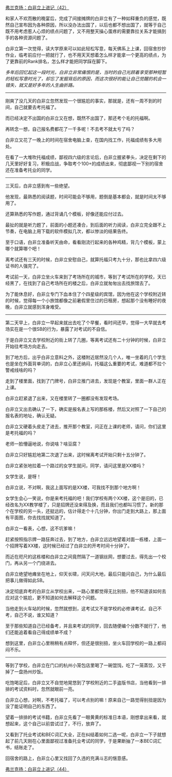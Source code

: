 <p></p><a href="https://zhuanlan.zhihu.com/p/99208007" data-draft-node="block" data-draft-type="link-card" data-image="https://pic3.zhimg.com/v2-b2b44d747a332cf5996dab447ec0782e_180x120.jpg" data-image-width="662" data-image-height="245" class="internal">弗兰克扬：白非立上进记（42）</a><p>和家人不欢而散的晚宴后，完成了间接摊牌的白非立有了一种如释重负的感觉，既然自己宣布因为各种原因，所以没办法出国了，以后也都不想出国了，就等于自己既不用考虑惹人心烦的绩点问题了，又不用整天操心蛋疼的需要靠拉关系才能搞到手的各种资源问题了。</p><p>白非立第一次觉得，读大学原来可以如此轻松写意，每天佛系上上课，回宿舍抄抄作业，临考前应付一把就行了，也不用天天想着怎么样才能拿一个更高的绩点，为了更靠前的Rank排名，怎么样才能把同学踩在脚下。</p><p><i>多年后回忆起这一段时光，白非立非常痛恨的是，当时的自己光顾着享受那种短暂的轻松写意时光了，却忘了发掘背后的原因，而这次很好的能让自己觉醒的机会一错失，就又是好多年的人生曲折路。</i></p><hr/><p>刚爽了没几天的白非立忽然发现一个很尴尬的事实，那就是，还有一周不到的时间，自己就要去考托福了。</p><p>而已经决定不出国的白非立又在想，既然不出国了，那还考个毛的托福啊。</p><p>再转念一想，自己报名费都花了一千多呢！不去考不就太亏了吗？</p><p>白非立又花了一晚上的时间在宿舍电脑上查，在国内找工作，托福成绩有多大用处。</p><p>在看了一大堆吹托福成绩，鄙视四六级的言论后，白非立握紧拳头，决定在剩下的几天里好好复习，积极应战，争取考个100+的成绩出来，彻底鄙视一下别的宿舍还在准备考托业的同学。</p><hr/><p>三天后，白非立感到有一些绝望。</p><p>他发现，最熟悉的阅读题，时间可能会不够用，题倒是基本都会，就是时间太不够用了。</p><p>还算熟悉的写作题，通过背诵几个模板，好像还能应付过去。</p><p>最扯的就是听力题了，前面的小题还凑合，到后面的听力阅读，白非立完全跟不上节奏，在电脑上用下载的软件模拟几次，都以惨淡的结果告终。</p><p>至于口语，白非立准备听天由命，看看刚流行起来的各种鸡精，背几个模板，蒙上哪个就算哪个吧！</p><p>离考试还有三天的时候，白非立安慰自己，就算托福只考九十分，那也比拿四六级证书的人强完了。</p><p>考试前一天，白非立坐火车来到了考场所在的城市，等到了考试所在的学校，天已经黑了，在找到了自己考场所在的楼之后，白非立就匆匆出去找旅馆去了。</p><p>为了能休息好，白非立专门下血本住了个四星级的宾馆，因为他在这个学校附近转的时候，觉得每一个小旅馆都像之前暑假里住过的日租房，想起那个没有睡好的夜晚，白非立就感到浑身难受。</p><hr/><p>第二天早上，白非立一早起来就出去吃了个早餐，看时间还早，觉得一大早就去考场实在是一个很SB的行为，暴露了对考试的不自信。</p><p>于是白非立又去学校附近的街上转了几圈，等离考试还有二十分钟的时候，白非立开始往考场方向走去。</p><p>到了地方后，出乎白非立意料之外，这楼附近居然没几个人，唯一坐着的几个学生也是坐在外面背单词的，白非立心里还纳闷，托福这么重要的考试，难道都不拉个警戒线啥的吗？</p><p>走到了楼里面，找到了门牌号，白非立推门进去，发现是个教室，里面一群人正在上课。</p><p>白非立赶紧退了出来，又在楼里转了一圈都没有发现考场。</p><p>白非立又出去确认了一下，确实是报名表上写的那栋楼，然后又对照了一下自己的报名表的地址，确认无疑。</p><p>白非立又硬着头皮走了进去，推开那个教室，问正在上课的老师，请问，你们这里是考托福的吗？</p><p>老师一脸懵逼地说，你说啥？啥豆腐？</p><p>白非立只好尴尬地第二次退了出来，这时候离考试开始只剩十五分钟了。</p><p>白非立紧张地拉着一个路过的女学生就问，同学，请问这里是XX楼吗？</p><p>女学生说，是呀！</p><p>白非立说，不对啊，我这上面写的是XX楼，可我找不到那个地方啊！</p><p>女学生会心一笑说，你是来考托福的吧！我们学校有两个XX楼，这个是旧的，已经改名为XX教学楼了，只是招牌还没来得及换，而且我们也都叫习惯了。新的那个在学校的另一头，还挺远的，估计得走个十几分钟，你出门走到大路上，那上面有平面图，你去找找就知道了。</p><p>白非立一看表，心想，这不坑爹嘛！</p><p>赶紧按照指示牌一路狂奔过去，到了地方，白非立远远地望着对面一栋楼，上面一个招牌写着XX楼，这时候已经过了白非立的开考时间十分钟了。</p><p>而近在咫尺的这栋楼和白非立之间竟然隔了一道钢丝网，想要过去，得先出一个校门，再从另一个门绕进去。</p><p>白非立绝望地瘫坐在地上，仰天长啸，问天问大地，最后只能问自己，为什么最后把事儿做得如此SB。</p><p>决定彻底弃考的白非立从学校出来，一路心里都觉得无比别扭，他不知道该如何去应对这个尴尬，更不知道如何去解释这个问题。</p><p>当他走到火车站的时候，忽然就想到，这考试又不是学校的必修课考试，自己不考，自己不说，谁又知道？</p><p>至于那些知道自己已经备考，并且来考试的同学，回去随便编个分数不就行了，他们还能追着看自己得成绩单不成？</p><p>想到这里，白非立心里稍稍有点释怀，但还是很别扭，坐火车回学校的一路上都闷闷不乐。</p><hr/><p>等到了学校，白非立在门口的杭州小笼包店里喝了一碗馄饨，吃了一笼蒸饺，又干掉了一盘扬州炒饭。</p><p>吃饱喝足后，白非立又不自觉地晃悠到了学校附近的二手盗版书店，当他看到一排排的考试资料时，忽然就眼前一亮。</p><p>白非立心想，对啊，不考托福了，可以考点别的嘛！原来自己一路觉得别扭是因为没了能证明自己的东西了。</p><p>望着一排排的考试书籍，白非立先看了一眼黄黄的标准日本语，刚想拿出来看，就想起来，这个自己以前尝试过了，不行，放弃了。</p><p>又看到了托业考试和BEC词汇大全，正在纠结着如何二选一呢，白非立一下子就想起了前几天刚在心里面鄙视过准备托业考试的同学，于是果断抽了一本BEC词汇书，结账走了。</p><p>回宿舍的路上，白非立心里又找回了久违的充满斗志的惬意感。</p><a href="https://zhuanlan.zhihu.com/p/99626179" data-draft-node="block" data-draft-type="link-card" data-image="https://pic4.zhimg.com/v2-eaab7ab28d106ac2a72bc7e55ac41bc7_180x120.jpg" data-image-width="946" data-image-height="294" class="internal">弗兰克扬：白非立上进记（44）</a><p></p>